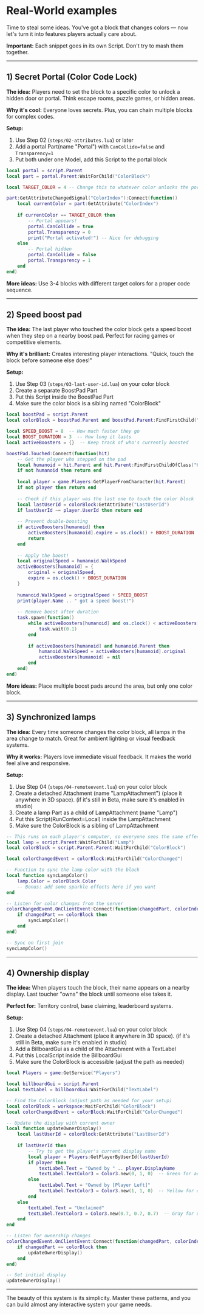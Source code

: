 # Real-World examples

Time to steal some ideas. You've got a block that changes colors — now let's turn it into features players actually care about.

**Important:** Each snippet goes in its own Script. Don't try to mash them together.

---

## 1) Secret Portal (Color Code Lock)

**The idea:** Players need to set the block to a specific color to unlock a hidden door or portal. Think escape rooms, puzzle games, or hidden areas.

**Why it's cool:** Everyone loves secrets. Plus, you can chain multiple blocks for complex codes.

**Setup:**
1. Use Step 02 (`steps/02-attributes.lua`) or later
2. Add a portal Part(name "Portal") with `CanCollide=false` and `Transparency=1`
3. Put both under one Model, add this Script to the portal block

```lua
local portal = script.Parent
local part = portal.Parent:WaitForChild("ColorBlock")

local TARGET_COLOR = 4 -- Change this to whatever color unlocks the portal

part:GetAttributeChangedSignal("ColorIndex"):Connect(function()
    local currentColor = part:GetAttribute("ColorIndex")
    
    if currentColor == TARGET_COLOR then
        -- Portal appears!
        portal.CanCollide = true
        portal.Transparency = 0
        print("Portal activated!") -- Nice for debugging
    else
        -- Portal hidden
        portal.CanCollide = false
        portal.Transparency = 1
    end
end)
```

**More ideas:** Use 3-4 blocks with different target colors for a proper code sequence.

---

## 2) Speed boost pad

**The idea:** The last player who touched the color block gets a speed boost when they step on a nearby boost pad. Perfect for racing games or competitive elements.

**Why it's brilliant:** Creates interesting player interactions. "Quick, touch the block before someone else does!"

**Setup:**
1. Use Step 03 (`steps/03-last-user-id.lua`) on your color block
2. Create a separate BoostPad Part  
3. Put this Script inside the BoostPad Part
4. Make sure the color block is a sibling named "ColorBlock"

```lua
local boostPad = script.Parent
local colorBlock = boostPad.Parent and boostPad.Parent:FindFirstChild("ColorBlock") or boostPad

local SPEED_BOOST = 8  -- How much faster they go
local BOOST_DURATION = 3  -- How long it lasts
local activeBoosters = {}  -- Keep track of who's currently boosted

boostPad.Touched:Connect(function(hit)
    -- Get the player who stepped on the pad
    local humanoid = hit.Parent and hit.Parent:FindFirstChildOfClass("Humanoid")
    if not humanoid then return end
    
    local player = game.Players:GetPlayerFromCharacter(hit.Parent)
    if not player then return end
    
    -- Check if this player was the last one to touch the color block
    local lastUserId = colorBlock:GetAttribute("LastUserId")
    if lastUserId ~= player.UserId then return end
    
    -- Prevent double-boosting
    if activeBoosters[humanoid] then
        activeBoosters[humanoid].expire = os.clock() + BOOST_DURATION
        return
    end
    
    -- Apply the boost!
    local originalSpeed = humanoid.WalkSpeed
    activeBoosters[humanoid] = {
        original = originalSpeed,
        expire = os.clock() + BOOST_DURATION
    }
    
    humanoid.WalkSpeed = originalSpeed + SPEED_BOOST
    print(player.Name .. " got a speed boost!")
    
    -- Remove boost after duration
    task.spawn(function()
        while activeBoosters[humanoid] and os.clock() < activeBoosters[humanoid].expire do
            task.wait(0.1)
        end
        
        if activeBoosters[humanoid] and humanoid.Parent then
            humanoid.WalkSpeed = activeBoosters[humanoid].original
            activeBoosters[humanoid] = nil
        end
    end)
end)
```

**More ideas:** Place multiple boost pads around the area, but only one color block.

---

## 3) Synchronized lamps

**The idea:** Every time someone changes the color block, all lamps in the area change to match. Great for ambient lighting or visual feedback systems.

**Why it works:** Players love immediate visual feedback. It makes the world feel alive and responsive.

**Setup:**
1. Use Step 04 (`steps/04-remoteevent.lua`) on your color block
2. Create a detached Attachment (name "LampAttachment") (place it anywhere in 3D space). (if it's still in Beta, make sure it's enabled in studio)
3. Create a lamp Part as a child of LampAttachment (name "Lamp")
4. Put this Script(RunContext=Local) inside the LampAttachment
5. Make sure the ColorBlock is a sibling of LampAttachment

```lua
-- This runs on each player's computer, so everyone sees the same effect
local lamp = script.Parent:WaitForChild("Lamp")
local colorBlock = script.Parent.Parent:WaitForChild("ColorBlock")

local colorChangedEvent = colorBlock:WaitForChild("ColorChanged")

-- Function to sync the lamp color with the block
local function syncLampColor()
	lamp.Color = colorBlock.Color
	-- Bonus: add some sparkle effects here if you want
end

-- Listen for color changes from the server
colorChangedEvent.OnClientEvent:Connect(function(changedPart, colorIndex)
	if changedPart == colorBlock then
		syncLampColor()
	end
end)

-- Sync on first join
syncLampColor()
```
---

## 4) Ownership display

**The idea:** When players touch the block, their name appears on a nearby display. Last toucher "owns" the block until someone else takes it.

**Perfect for:** Territory control, base claiming, leaderboard systems.

**Setup:**
1. Use Step 04 (`steps/04-remoteevent.lua`) on your color block
2. Create a detached Attachment (place it anywhere in 3D space). (if it's still in Beta, make sure it's enabled in studio)
3. Add a BillboardGui as a child of the Attachment with a TextLabel
4. Put this LocalScript inside the BillboardGui
5. Make sure the ColorBlock is accessible (adjust the path as needed)

```lua
local Players = game:GetService("Players")

local billboardGui = script.Parent
local textLabel = billboardGui:WaitForChild("TextLabel")

-- Find the ColorBlock (adjust path as needed for your setup)
local colorBlock = workspace:WaitForChild("ColorBlock")
local colorChangedEvent = colorBlock:WaitForChild("ColorChanged")

-- Update the display with current owner
local function updateOwnerDisplay()
    local lastUserId = colorBlock:GetAttribute("LastUserId")
    
    if lastUserId then
        -- Try to get the player's current display name
        local player = Players:GetPlayerByUserId(lastUserId)
        if player then
            textLabel.Text = "Owned by " .. player.DisplayName
            textLabel.TextColor3 = Color3.new(0, 1, 0)  -- Green for active
        else
            textLabel.Text = "Owned by [Player Left]"
            textLabel.TextColor3 = Color3.new(1, 1, 0)  -- Yellow for offline
        end
    else
        textLabel.Text = "Unclaimed"
        textLabel.TextColor3 = Color3.new(0.7, 0.7, 0.7)  -- Gray for unclaimed
    end
end

-- Listen for ownership changes
colorChangedEvent.OnClientEvent:Connect(function(changedPart, colorIndex)
    if changedPart == colorBlock then
        updateOwnerDisplay()
    end
end)

-- Set initial display
updateOwnerDisplay()
```

---


The beauty of this system is its simplicity. Master these patterns, and you can build almost any interactive system your game needs.
